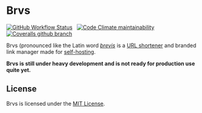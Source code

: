 # Brvs

[![GitHub Workflow Status](https://img.shields.io/github/workflow/status/brvs-io/brvs/Verify/main?style=for-the-badge)](https://github.com/brvs-io/brvs/actions?query=workflow%3AVerify)
&nbsp;
[![Code Climate maintainability](https://img.shields.io/codeclimate/maintainability/brvs-io/brvs?style=for-the-badge)](https://codeclimate.com/github/brvs-io/brvs)
&nbsp;
[![Coveralls github branch](https://img.shields.io/coveralls/github/brvs-io/brvs/main?style=for-the-badge)](https://coveralls.io/github/brvs-io/brvs)

Brvs (pronounced like the Latin word [_brevis_](https://en.wiktionary.org/wiki/brevis) is a [URL shortener](https://en.wikipedia.org/wiki/URL_shortening) and branded link manager made for [self-hosting](https://en.wikipedia.org/wiki/Self-hosting_(web_services)).

**Brvs is still under heavy development and is not ready for production use quite yet.**

## License

Brvs is licensed under the [MIT License](https://opensource.org/licenses/MIT).

